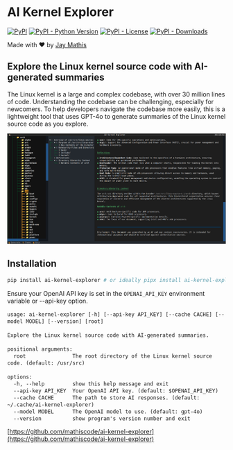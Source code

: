 # AI Kernel Explorer

[![PyPI](https://img.shields.io/pypi/v/ai-kernel-explorer?color=blue)](https://pypi.org/project/ai-kernel-explorer/)
[![PyPI - Python Version](https://img.shields.io/pypi/pyversions/ai-kernel-explorer)](https://pypi.org/project/ai-kernel-explorer/)
[![PyPI - License](https://img.shields.io/pypi/l/ai-kernel-explorer?color=blue)](https://pypi.org/project/ai-kernel-explorer/)
[![PyPI - Downloads](https://img.shields.io/pypi/dm/ai-kernel-explorer)](https://pypi.org/project/ai-kernel-explorer/)

Made with ❤️ by [Jay Mathis](https://github.com/mathiscode)

## Explore the Linux kernel source code with AI-generated summaries

The Linux kernel is a large and complex codebase, with over 30 million lines of code. Understanding the codebase can be challenging, especially for newcomers. To help developers navigate the codebase more easily, this is a lightweight tool that uses GPT-4o to generate summaries of the Linux kernel source code as you explore.

![screenshot](https://raw.githubusercontent.com/mathiscode/ai-kernel-explorer/main/assets/screenshot1.png)

## Installation

```bash
pip install ai-kernel-explorer # or ideally pipx install ai-kernel-explorer
```

Ensure your OpenAI API key is set in the `OPENAI_API_KEY` environment variable or --api-key option.

```text
usage: ai-kernel-explorer [-h] [--api-key API_KEY] [--cache CACHE] [--model MODEL] [--version] [root]

Explore the Linux kernel source code with AI-generated summaries.

positional arguments:
  root               The root directory of the Linux kernel source code. (default: /usr/src)

options:
  -h, --help         show this help message and exit
  --api-key API_KEY  Your OpenAI API key. (default: $OPENAI_API_KEY)
  --cache CACHE      The path to store AI responses. (default: ~/.cache/ai-kernel-explorer)
  --model MODEL      The OpenAI model to use. (default: gpt-4o)
  --version          show program's version number and exit
```

[https://github.com/mathiscode/ai-kernel-explorer](https://github.com/mathiscode/ai-kernel-explorer)
